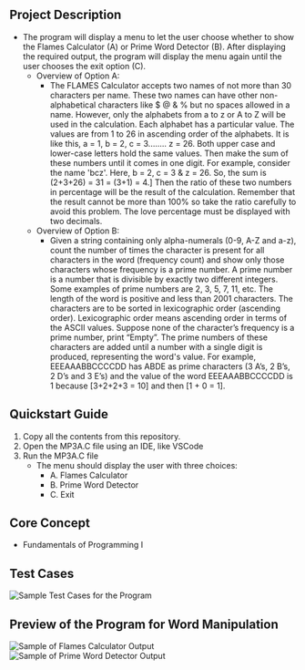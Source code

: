 ## Project Description
- The program will display a menu to let the user choose whether to show the Flames Calculator (A) or Prime Word Detector (B). After displaying the required output, the program will display the menu again until the user chooses the exit option (C).
    - Overview of Option A:
        - The FLAMES Calculator accepts two names of not more than 30 characters per name. These two names can have other non-alphabetical characters like $ @ & % but no spaces allowed in a name. However, only the alphabets from a to z or A to Z will be used in the calculation. Each alphabet has a particular value. The values are from 1 to 26 in ascending order of the alphabets. It is like this, a = 1, b = 2, c = 3........ z = 26. Both upper case and lower-case letters hold the same values. Then make the sum of these numbers until it comes in one digit. For example, consider the name 'bcz'. Here, b = 2, c = 3 & z = 26. So, the sum is (2+3+26) = 31 = (3+1) = 4.] Then the ratio of these two numbers in percentage will be the result of the calculation. Remember that the result cannot be more than 100% so take the ratio carefully to avoid this problem. The love percentage must be displayed with two decimals.
    - Overview of Option B:
        - Given a string containing only alpha-numerals (0-9, A-Z and a-z), count the number of times the character is present for all characters in the word (frequency count) and show only those characters whose frequency is a prime number. A prime number is a number that is divisible by exactly two different integers. Some examples of prime numbers are 2, 3, 5, 7, 11, etc. The length of the word is positive and less than 2001 characters. The characters are to be sorted in lexicographic order (ascending order). Lexicographic order means ascending order in terms of the ASCII values. Suppose none of the character’s frequency is a prime number, print “Empty”. The prime numbers of these characters are added until a number with a single digit is produced, representing the word's value. For example, EEEAAABBCCCCDD has ABDE as prime characters (3 A’s, 2 B’s, 2 D’s and 3 E’s) and the value of the word EEEAAABBCCCCDD is 1 because [3+2+2+3 = 10] and then [1 + 0 = 1].

## Quickstart Guide
1. Copy all the contents from this repository.
2. Open the MP3A.C file using an IDE, like VSCode
3. Run the MP3A.C file
   - The menu should display the user with three choices:
       - A. Flames Calculator
       - B. Prime Word Detector
       - C. Exit
## Core Concept
- Fundamentals of Programming I

## Test Cases
![Sample Test Cases for the Program](https://github.com/Shojiyao12/Flames_Calculator-and-Prime_Word_Detector/assets/90734662/f71f9ae1-8009-4f84-84e5-1b554179dcc1)

## Preview of the Program for Word Manipulation
![Sample of Flames Calculator Output](https://github.com/Shojiyao12/Flames_Calculator-and-Prime_Word_Detector/assets/90734662/177e1bba-e971-426d-9707-b792900b7311)
![Sample of Prime Word Detector Output](https://github.com/Shojiyao12/Flames_Calculator-and-Prime_Word_Detector/assets/90734662/49d230e0-59e0-4a35-b032-57982091b4cf)
